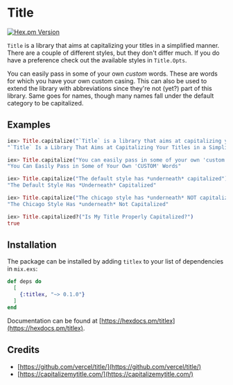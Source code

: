 # Title

[![Hex.pm Version](https://img.shields.io/hexpm/v/titlex.svg?style=flat)](https://hex.pm/packages/titlex)

<!-- MDOC !-->

`Title` is a library that aims at capitalizing your titles in a simplified manner. There are a couple
of different styles, but they don't differ much. If you do have a preference check out the available
styles in `Title.Opts`.

You can easily pass in some of your own _custom_ words. These are words for which you have your
own custom casing. This can also be used to extend the library with abbreviations since they're not
(yet?) part of this library. Same goes for names, though many names fall under the default category
to be capitalized.

## Examples

```elixir
iex> Title.capitalize("`Title` is a library that aims at capitalizing your titles in a simplified manner")
"`Title` Is a Library That Aims at Capitalizing Your Titles in a Simplified Manner"

iex> Title.capitalize("You can easily pass in some of your own 'custom' words", custom: ["CUSTOM"])
"You Can Easily Pass in Some of Your Own 'CUSTOM' Words"

iex> Title.capitalize("The default style has *underneath* capitalized")
"The Default Style Has *Underneath* Capitalized"

iex> Title.capitalize("The chicago style has *underneath* NOT capitalized", style: :chicago)
"The Chicago Style Has *underneath* Not Capitalized"

iex> Title.capitalized?("Is My Title Properly Capitalized?")
true
```

<!-- MDOC !-->

## Installation

The package can be installed by adding `titlex` to your list of dependencies in `mix.exs`:

```elixir
def deps do
  [
    {:titlex, "~> 0.1.0"}
  ]
end
```

Documentation can be found at [https://hexdocs.pm/titlex](https://hexdocs.pm/titlex).

## Credits

  * [https://github.com/vercel/title/](https://github.com/vercel/title/)
  * [https://capitalizemytitle.com/](https://capitalizemytitle.com/)

